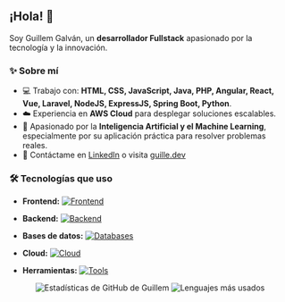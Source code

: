 ## ¡Hola! 👋

Soy Guillem Galván, un **desarrollador Fullstack** apasionado por la tecnología y la innovación.

### ✨ Sobre mí

* 💻 Trabajo con: **HTML, CSS, JavaScript, Java, PHP, Angular, React, Vue, Laravel, NodeJS, ExpressJS, Spring Boot, Python**.
* ☁️ Experiencia en **AWS Cloud** para desplegar soluciones escalables.
* 🌱 Apasionado por la **Inteligencia Artificial y el Machine Learning**, especialmente por su aplicación práctica para resolver problemas reales.
* 📧 Contáctame en [LinkedIn](https://www.linkedin.com/in/guillemgalvan/) o visita [guille.dev](https://guille.dev)

### 🛠️ Tecnologías que uso

* **Frontend:**
  [![Frontend](https://skillicons.dev/icons?i=html,css,js,ts,angular,react,vue,ajax)](https://skillicons.dev)

* **Backend:**
  [![Backend](https://skillicons.dev/icons?i=java,nodejs,express,spring,php,laravel,graphql)](https://skillicons.dev)

* **Bases de datos:**
  [![Databases](https://skillicons.dev/icons?i=mysql,mongodb)](https://skillicons.dev)

* **Cloud:**
  [![Cloud](https://skillicons.dev/icons?i=aws)](https://skillicons.dev)

* **Herramientas:**
  [![Tools](https://skillicons.dev/icons?i=git,github,docker)](https://skillicons.dev)

<p align="center">
  <img src="https://github-readme-stats.vercel.app/api?username=GuillemGalvan&show_icons=true&theme=github_dark" alt="Estadísticas de GitHub de Guillem" />
  <img src="https://github-readme-stats.vercel.app/api/top-langs/?username=GuillemGalvan&layout=compact&theme=github_dark" alt="Lenguajes más usados" />
</p>
